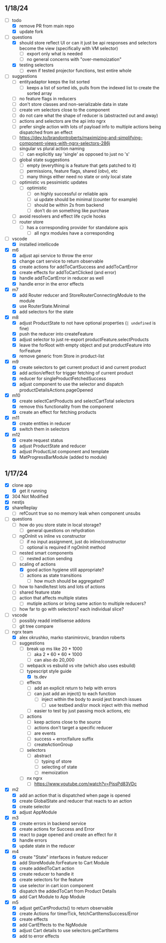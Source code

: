 ## 1/18/24

- [ ] todo
  - [x] remove PR from main repo
  - [x] update fork
- [ ] questions
  - [x] should store reflect UI or can it just be api responses and selectors become the view (specifically with VM selector)
    - [ ] export only what is needed
    - [ ] no general concerns with "over-memoization"
  - [x] testing selectors
    - [ ] even if tested projector functions, test entire whole
- [ ] suggestions
  - [ ] entityadaptor keeps the list sorted
    - [ ] keeps a list of sorted ids, pulls from the indexed list to create the sorted array
  - [ ] no feature flags in reducers
  - [ ] don't store classes and non-serializable data in state
  - [ ] create vm selectors close to the component
  - [ ] do not care what the shape of reducer is (abstracted out and away)
  - [ ] actions and selectors are the api into ngrx
  - [ ] prefer single action with lots of payload info to multiple actions being dispatched from an effect
  - [ ] https://dev.to/brandontroberts/maximizing-and-simplifying-component-views-with-ngrx-selectors-286j
  - [ ] singular vs plural action naming
    - [ ] can explicitly say 'single' as opposed to just no 's'
  - [ ] global state suggestions
    - [ ] empty (everything is a feature that gets patched to it)
    - [ ] permissions, feature flags, shared (obv), etc
    - [ ] many things either need no state or only local state
  - [ ] optimistic vs pessimistic updates
    - [ ] optimistic
      - [ ] on highly successful or reliable apis
      - [ ] ui update should be minimal (counter for example)
      - [ ] should be within 2s from backend
      - [ ] don't do on something like purchase
  - [ ] avoid resolvers and effect life cycle hooks
  - [ ] router store
    - [ ] has a corresponding provider for standalone apis
      - [ ] all ngrx modules have a corresponding
- [ ] vscode
  - [x] installed intellicode
- [x] m6
  - [x] adjust api service to throw the error
  - [x] change cart service to return observable
  - [x] create actions for addToCartSuccess and addToCartError
  - [x] create effects for addToCartClicked (and error)
  - [x] handle addToCartError in reducer as well
  - [x] handle error in the error effects
- [x] m7
  - [x] add Router reducer and StoreRouterConnectingModule to the module
  - [x] use RouterState.Minimal
  - [x] add selectors for the state
- [x] m8
  - [x] adjust ProductState to not have optional properties (`| undefined` is fine)
  - [x] push the reducer into createFeature
  - [x] adjust selector to just re-export productFeature.selectProducts
  - [x] leave the forRoot with empty object and put productFeature into forFeature
  - [x] remove generic from Store in product-list
- [x] m9
  - [x] create selectors to get current product id and current product
  - [x] add action/effect for trigger fetching of current product
  - [x] reducer for singleProductFetchedSuccess
  - [x] adjust component to use the selector and dispatch productDetailsActions.pageOpened
- [x] m10
  - [x] create selectCartProducts and selectCartTotal selectors
  - [x] remove this functionality from the component
  - [x] create an effect for fetching products
- [x] m11
  - [x] create entities in reducer
  - [x] switch them in selectors
- [x] m12
  - [x] create request status
  - [x] adjust ProductState and reducer
  - [x] adjust ProductList component and template
  - [x] MatProgressBarModule (added to module)

## 1/17/24

- [x] clone app
  - [x] get it running
- [x] 304 Not Modified
- [x] nestjs
- [x] shareReplay
  - [ ] refCount true so no memory leak when component unsubs
- [ ] questions
  - [ ] how do you store state in local storage?
    - [ ] general questions on rehydration
  - [ ] ngOnInit vs inline vs constructor
    - [ ] if no input assignment, just do inline/constructor
    - [ ] optional is required if ngOnInit method
  - [ ] nested smart components
    - [ ] nested action sending
  - [ ] scaling of actions
    - [x] good action hygiene still appropriate?
    - [ ] actions as state transitions
      - [ ] how much should be aggregated?
  - [ ] how to handle/test lots and lots of actions
  - [ ] shared feature state
  - [ ] action that affects multiple states
    - [ ] mutiple actions or bring same action to multiple reducers?
  - [ ] how far to go with selectors? each individual slice?
- [ ] vscode
  - [ ] possibly readd intellisense addons
  - [ ] git tree compare
- [ ] ngrx team
  - [x] alex okrushko, marko stanimirovic, brandon roberts
  - [ ] suggestions
    - [ ] break up ms like 20 \* 1000
      - [ ] aka 2 \* 60 \* 60 \* 1000
      - [ ] can also do 20_000
    - [ ] webpack vs esbuild vs vite (which also uses esbuild)
    - [ ] typescript style guide
      - [x] ts.dev
    - [ ] effects
      - [ ] add an explicit return to help with errors
      - [ ] can just add an inject() to each function
        - [ ] inject within the body to avoid jest branch issues
          - [ ] use testbed and/or mock inject with this method
      - [ ] easier to test by just passing mock actions, etc
    - [ ] actions
      - [ ] keep actions close to the source
      - [ ] actions don't target a specific reducer
      - [ ] are events
      - [ ] success + error/failure suffix
      - [ ] createActionGroup
    - [ ] selectors
      - [ ] abstract
        - [ ] typing of store
        - [ ] selecting of state
        - [ ] memoization
    - [ ] nx ngrx
      - [ ] https://www.youtube.com/watch?v=PjssPd83VDc
- [x] m2
  - [x] add an action that is dispatched when page is opened
  - [x] create GlobalState and reducer that reacts to an action
  - [x] create selector
  - [x] adjust AppModule
- [x] m3
  - [x] create errors in backend service
  - [x] create actions for Success and Error
  - [x] react to page opened and create an effect for it
  - [x] handle errors
  - [x] update state in the reducer
- [x] m4
  - [x] create "State" interfaces in feature reducer
  - [x] add StoreModule.forFeature to Cart Module
  - [x] create addedToCart action
  - [x] create reducer to handle it
  - [x] create selectors for the feature
  - [x] use selector in cart icon component
  - [x] dispatch the addedToCart from Product Details
  - [x] add Cart Module to App Module
- [x] m5
  - [x] adjust getCartProducts() to return observable
  - [x] create Actions for timerTick, fetchCartItemsSuccess/Error
  - [x] create effects
  - [x] add CartEffects to the NgModule
  - [x] adjust Cart details to use selectors.getCartItems
  - [x] add to error effects
